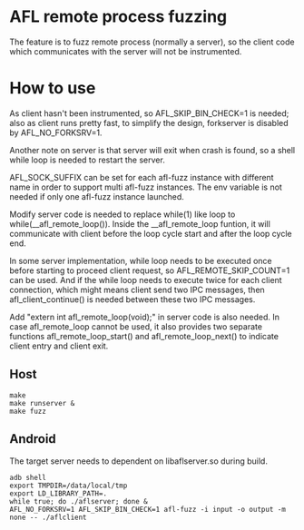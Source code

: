 # AFL remote process fuzzing

The feature is to fuzz remote process (normally a server), so the client code which communicates with the server will not be instrumented.

# How to use
As client hasn't been instrumented, so AFL_SKIP_BIN_CHECK=1 is needed; also as client runs pretty fast, to simplify the design, forkserver is disabled by AFL_NO_FORKSRV=1.

Another note on server is that server will exit when crash is found, so a shell while loop is needed to restart the server.

AFL_SOCK_SUFFIX can be set for each afl-fuzz instance with different name in order to support multi afl-fuzz instances. The env variable is not needed if only one afl-fuzz instance launched.

Modify server code is needed to replace while(1) like loop to while(__afl_remote_loop()). Inside the __afl_remote_loop funtion, it will communicate with client before the loop cycle start and after the loop cycle end.

In some server implementation, while loop needs to be executed once before starting to proceed client request, so AFL_REMOTE_SKIP_COUNT=1 can be used.
And if the while loop needs to execute twice for each client connection, which might means client send two IPC messages, then afl_client_continue() is needed between these two IPC messages.

Add "extern int afl_remote_loop(void);" in server code is also needed.
In case afl_remote_loop cannot be used, it also provides two separate functions afl_remote_loop_start() and afl_remote_loop_next() to indicate client entry and client exit.

## Host
```
make
make runserver &
make fuzz
```

## Android
The target server needs to dependent on libaflserver.so during build.

```
adb shell
export TMPDIR=/data/local/tmp
export LD_LIBRARY_PATH=.
while true; do ./aflserver; done &
AFL_NO_FORKSRV=1 AFL_SKIP_BIN_CHECK=1 afl-fuzz -i input -o output -m none -- ./aflclient
```

